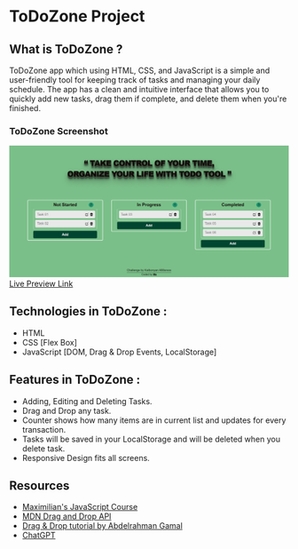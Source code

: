 # ToDoZone Project

## What is ToDoZone ?
ToDoZone app which using HTML, CSS, and JavaScript is a simple and user-friendly tool for keeping track of tasks and managing your daily schedule. The app has a clean and intuitive interface that allows you to quickly add new tasks, drag them if complete, and delete them when you're finished.

### ToDoZone Screenshot
![page-shot](assets/page-shot.png)
[Live Preview Link](https://mytodoapp-hsnmu.netlify.app/)

## Technologies in ToDoZone :
- HTML
- CSS [Flex Box] 
- JavaScript [DOM, Drag & Drop Events, LocalStorage]

## Features in ToDoZone :
- Adding, Editing and Deleting Tasks.
- Drag and Drop any task.
- Counter shows how many items are in current list and updates for every transaction. 
- Tasks will be saved in your LocalStorage and will be deleted when you delete task.
- Responsive Design fits all screens.

## Resources
- [Maximilian's JavaScript Course](https://www.udemy.com/course/javascript-the-complete-guide-2020-beginner-advanced/)
- [MDN Drag and Drop API](https://developer.mozilla.org/en-US/docs/Web/API/HTML_Drag_and_Drop_API)
- [Drag & Drop tutorial by Abdelrahman Gamal](https://www.youtube.com/watch?v=PfhAToxyd7s&t=3s)
- [ChatGPT](https://chat.openai.com/)
